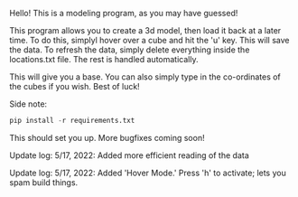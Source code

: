 Hello! This is a modeling program, as you may have guessed!

This program allows you to create a 3d model, then load it back at a later time. To do this, simplyl hover over a cube and hit the 'u' key. This will save the data. To refresh the data, simply delete everything inside the locations.txt file. The rest is handled automatically.

This will give you a base. You can also simply type in the co-ordinates of the cubes if you wish. Best of luck!

Side note:

```python
pip install -r requirements.txt
```

This should set you up. More bugfixes coming soon!

Update log: 5/17, 2022: Added more efficient reading of the data

Update log: 5/17, 2022: Added 'Hover Mode.' Press 'h' to activate; lets you spam build things.